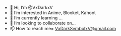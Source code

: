 - 👋 Hi, I’m @VxDarkxV
- 👀 I’m interested in Anime, Blooket, Kahoot
- 🌱 I’m currently learning ...
- 💞️ I’m looking to collaborate on...
- 📫 How to reach me= VxDarkSymbolxV@gmail.com

<!---
VxDarkxV/VxDarkxV is a ✨ special ✨ repository because its `README.md` (this file) appears on your GitHub profile.
You can click the Preview link to take a look at your changes.
--->
